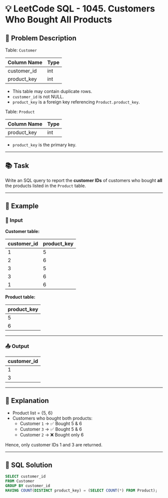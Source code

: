 # 💡 LeetCode SQL - 1045. Customers Who Bought All Products

## 🧩 Problem Description

Table: `Customer`

| Column Name | Type |
|-------------|------|
| customer_id | int  |
| product_key | int  |

- This table may contain duplicate rows.
- `customer_id` is not NULL.
- `product_key` is a foreign key referencing `Product.product_key`.

Table: `Product`

| Column Name | Type |
|-------------|------|
| product_key | int  |

- `product_key` is the primary key.

---

## 📚 Task

Write an SQL query to report the **customer IDs** of customers who bought **all** the products listed in the `Product` table.

---

## 🧪 Example

### 🧾 Input

**Customer table:**

| customer_id | product_key |
|-------------|-------------|
| 1           | 5           |
| 2           | 6           |
| 3           | 5           |
| 3           | 6           |
| 1           | 6           |

**Product table:**

| product_key |
|-------------|
| 5           |
| 6           |

---

### 📤 Output

| customer_id |
|-------------|
| 1           |
| 3           |

---

## 🧠 Explanation

- Product list = {5, 6}
- Customers who bought both products:
  - Customer `1` → ✅ Bought 5 & 6
  - Customer `3` → ✅ Bought 5 & 6
  - Customer `2` → ❌ Bought only 6

Hence, only customer IDs 1 and 3 are returned.

---

## 🧮 SQL Solution

```sql
SELECT customer_id
FROM Customer
GROUP BY customer_id
HAVING COUNT(DISTINCT product_key) = (SELECT COUNT(*) FROM Product);
